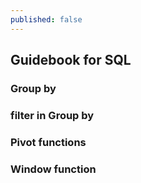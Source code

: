 ```yaml
---
published: false
---
```

## Guidebook for SQL

### Group by

### filter in Group by

### Pivot functions

### Window function
